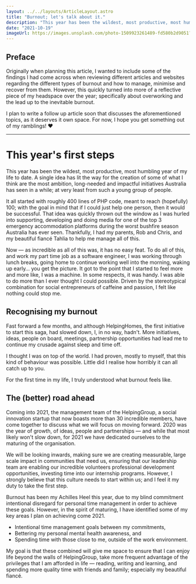 ```yaml
---
layout: ../../layouts/ArticleLayout.astro
title: "Burnout; let's talk about it."
description: "This year has been the wildest, most productive, most humbling year of my life to date. I completely burned out, and it sucked. Let's talk about it."
date: "2021-10-19"
imageUrl: https://images.unsplash.com/photo-1509923261489-fd580b2d9051?ixlib=rb-1.2.1&ixid=MnwxMjA3fDB8MHxwaG90by1wYWdlfHx8fGVufDB8fHx8&auto=format&fit=crop&w=2071&q=80
---
```


## Preface

Originally when planning this article, I wanted to include some of the findings I had come across when reviewing different articles and websites regarding the different types of burnout and how to manage, minimise and recover from them. However, this quickly turned into more of a reflective piece of my headspace over the year; specifically about overworking and the lead up to the inevitable burnout.

I plan to write a follow up article soon that discusses the aforementioned topics, as it deserves it own space. For now, I hope you get something out of my ramblings! ❤️

---

# This year's first steps

This year has been the wildest, most productive, most humbling year of my life to date. A single idea has lit the way for the creation of some of what I think are the most ambition, long-needed and impactful initiatives Australia has seen in a while; at very least from such a young group of people.

It all started with roughly 400 lines of PHP code, meant to reach (hopefully) 100; with the goal in mind that if I could just help one person, then it would be successful. That idea was quickly thrown out the window as I was hurled into supporting, developing and doing media for one of the top 3 emergency accommodation platforms during the worst bushfire season Australia has ever seen. Thankfully, I had my parents, Rob and Chris, and my beautiful fiancé Tahlia to help me manage all of this.

Now — as incredible as all of this was, it has no easy feat. To do all of this, and work my part time job as a software engineer, I was working through lunch breaks, going home to continue working well into the morning, waking up early… you get the picture. It got to the point that I started to feel more and more like, I was a machine. In some respects, it was handy. I was able to do more than I ever thought I could possible. Driven by the stereotypical combination for social entrepreneurs of caffeine and passion, I felt like nothing could stop me.

## Recognising my burnout

Fast forward a few months, and although HelpingHomes, the first initiative to start this saga, had slowed down, I, in no way, hadn't. More initiatives, ideas, people on board, meetings, partnership opportunities had lead me to continue my crusade against sleep and time off.

I thought I was on top of the world. I had proven, mostly to myself, that this kind of behaviour was possible. Little did I realise how horribly it can all catch up to you.

For the first time in my life, I truly understood what burnout feels like.

## The (better) road ahead

Coming into 2021, the management team of the HelpingGroup, a social innovation startup that now boasts more than 30 incredible members, have come together to discuss what we will focus on moving forward. 2020 was the year of growth, of ideas, people and partnerships — and while that most likely won't slow down, for 2021 we have dedicated ourselves to the maturing of the organisation.

We will be looking inwards, making sure we are creating measurable, large scale impact in communities that need us, ensuring that our leadership team are enabling our incredible volunteers professional development opportunities, investing time into our internship programs. However, I strongly believe that this culture needs to start within us; and I feel it my duty to take the first step.

Burnout has been my Achilles Heel this year, due to my blind commitment intentional disregard for personal time management in order to achieve these goals. However, in the spirit of maturing, I have identified some of my key areas I plan on achieving come 2021.

- Intentional time management goals between my commitments,
- Bettering my personal mental health awareness, and
- Spending time with those close to me, outside of the work environment.

My goal is that these combined will give me space to ensure that I can enjoy life beyond the walls of HelpingGroup, take more frequent advantage of the privileges that I am afforded in life — reading, writing and learning, and spending more quality time with friends and family; especially my beautiful fiancé.
